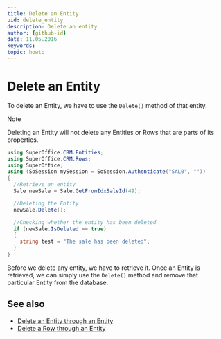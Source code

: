 ```yaml
---
title: Delete an Entity
uid: delete_entity
description: Delete an entity
author: {github-id}
date: 11.05.2016
keywords:
topic: howto
---
```


# Delete an Entity

To delete an Entity, we have to use the `Delete()` method of that entity.

> [!NOTE]
> Deleting an Entity will not delete any Entities or Rows that are parts of its properties.

```csharp
using SuperOffice.CRM.Entities;
using SuperOffice.CRM.Rows;
using SuperOffice;
using (SoSession mySession = SoSession.Authenticate("SAL0", ""))
{
  //Retrieve an entity
  Sale newSale = Sale.GetFromIdxSaleId(49);

  //Deleting the Entity
  newSale.Delete();

  //Checking whether the entity has been deleted
  if (newSale.IsDeleted == true)
  {
    string test = "The sale has been deleted";
  }
}
```

Before we delete any entity, we have to retrieve it. Once an Entity is retrieved, we can simply use the `Delete()` method and remove that particular Entity from the database.

## See also

* [Delete an Entity through an Entity][1]
* [Delete a Row through an Entity][2]

<!-- Referenced links -->
[1]: delete-entity-from-entity.md
[2]: ../rows/delete-row-from-entity.md

